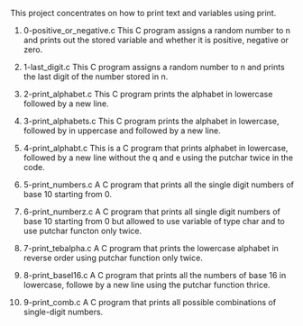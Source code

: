 This project concentrates on how to print text and variables using print.

1. 0-positive_or_negative.c
This C program assigns a random number to n and prints out the stored variable
and whether it is positive, negative or zero.

2. 1-last_digit.c
This C program assigns a random number to n and prints the last digit of the
number stored in n.

3. 2-print_alphabet.c
This C program prints the alphabet in lowercase followed by a new line.

4. 3-print_alphabets.c
This C program prints the alphabet in lowercase, followed by in uppercase
and followed by a new line.

5. 4-print_alphabt.c
This is a C program that prints alphabet in lowercase, followed by a new line
without the q and e using the putchar twice in the code.

6. 5-print_numbers.c
A C program that prints all the single digit numbers of base 10 starting from 0.

7. 6-print_numberz.c
A C program that prints all single digit numbers of base 10 starting from 0 but
allowed to use variable of type char and to use putchar functon only twice.

8. 7-print_tebalpha.c
A C program that prints the lowercase alphabet in reverse order using putchar
function only twice.

9. 8-print_basel16.c
A C program that prints all the numbers of base 16 in lowercase, followe by a
new line using the putchar function thrice.

10. 9-print_comb.c
A C program that prints all possible combinations of single-digit numbers.

